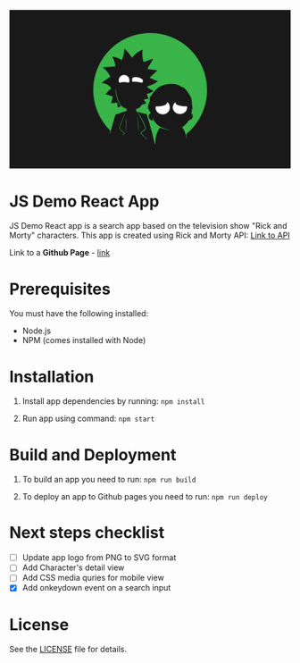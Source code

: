 ![App_Logo](src/img/rick-morty-logo.png)

# JS Demo React App
JS Demo React app is a search app based on the television show "Rick and Morty" characters.
This app is created using Rick and Morty API: [Link to API](https://rickandmortyapi.com/)

Link to a **Github Page** - [link](https://amg28.github.io/js-demo-react-app/)

# Prerequisites
You must have the following installed:

* Node.js
* NPM (comes installed with Node)

# Installation
1. Install app dependencies by running:
`npm install`

2. Run app using command:
`npm start`

# Build and Deployment
1. To build an app you need to run:
`npm run build`

2. To deploy an app to Github pages you need to run:
`npm run deploy`

<!-- # Used Functions
| Syntax | Description |
| ----------- | ----------- |
| Header | Title |
| Paragraph | Text | -->

# Next steps checklist
- [ ] Update app logo from PNG to SVG format
- [ ] Add Character's detail view
- [ ] Add CSS media quries for mobile view
- [X] Add onkeydown event on a search input

# License
See the [LICENSE](/LICENSE.md) file for details.
